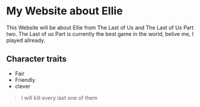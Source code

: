 # My Website about Ellie

This Website will be about Ellie from The Last of Us and The Last of Us Part two.
The Last of us Part is currently the best game in the world, belive me, I played allready.

## Character traits

* Fair
* Friendly
* clever


> I will kill every last one of them
